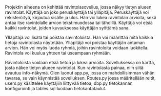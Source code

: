 Projektin aiheena on kehittää ravintolasovellus, jossa näkyy tietyn alueen ravintolat. Käyttäjä on joko peruskäyttäjä tai ylläpitäjä. Peruskäyttäjä voi rekisteröityä, kirjautua sisälle ja ulos. Hän voi lukea ravintolan arvioita, sekä antaa itse ravintolalle arvion tekstimuodossa tai tähdillä. Käyttäjä voi etsiä kaikki ravintolat, joiden kuvauksessa käyttäjän syöttämä sana. 

Ylläpitäjä voi lisätä tai poistaa savintoloista. Hän voi määrittää mitä kaikkia tietoja ravintolasta näytetään. Ylläpitäjä voi poistaa käyttäjän antaman arvion. Hän voi myös luoda ryhmiä, joihin ravintoloita voidaan luokitella. Ravintola voi kuulua yhteen tai useampaan ryhmään. 


Ravintoloista voidaan etsiä tietoa ja lukea arvioita. Sovelluksessa on kartta, josta näkee tietyn alueen ravintolat. Kun ravintolasta painaa, niin siitä avautuu info-näkymä.
Olen luonut app.py, jossa on mahdollisimman vähän tavaraa, se vain käynnistää sovelluksen. Routes.py jossa määritellään reitit, users.py käsittelee käyttäjiin liittyvää tietoa, dbp.py tietokannan konfigurointi ja tables.sql luodaan tietokantataulut.
